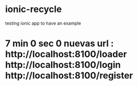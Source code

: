 # ionic-recycle
testing ionic app to have an example 

# 7 min 0 sec 0   nuevas url : http://localhost:8100/loader http://localhost:8100/login http://localhost:8100/register